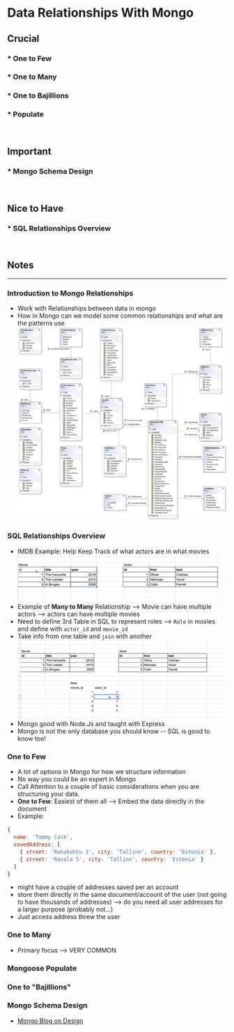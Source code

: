 # Data Relationships With Mongo

## Crucial 

### * One to Few
### * One to Many
### * One to Bajillions
### * Populate

<br>

## Important 

### * Mongo Schema Design

<br>

## Nice to Have

### * SQL Relationships Overview

<br>

## Notes

<hr>

### Introduction to Mongo Relationships
- Work with Relationships between data in mongo
- How in Mongo can we model some common relationships and what are the patterns use
![Facebook Old Data Model Relationships Photo](assets/facebook_old.jpeg)

### SQL Relationships Overview
- IMDB Example: Help Keep Track of what actors are in what movies
![Initial Data For SQL](assets/sql1.png)
- Example of **Many to Many** Relationship --> Movie can have multiple actors --> actors can have multiple movies
- Need to define 3rd Table in SQL to represent roles --> `Role` in movies and define with `actor_id` and `movie_id`
- Take info from one table and `join` with another
![3rd Table for Database](assets/sql2.png)
- Mongo good with Node.Js and taught with Express
- Mongo is not the only database you should know -- SQL is good to know too!

### One to Few
- A lot of options in Mongo for how we structure information
- No way you could be an expert in Mongo
- Call Attention to a couple of basic considerations when you are structuring your data. 
- **One to Few**: Easiest of them all --> Embed the data directly in the document
- Example:
```js
{
  name: 'Tommy Cash',
  savedAddress: [
    { street: 'Rahukohtu 3', city: 'Tallinn', country: 'Estonia' },
    { street: 'Ravala 5', city: 'Tallinn', country: 'Estonia' }
  ]
}
```
- might have a couple of addresses saved per an account
- store them directly in the same document/account of the user (not going to have thousands of addresses) --> do you need all user addresses for a larger purpose (probably not...)
- Just access address threw the user



### One to Many
- Primary focus --> VERY COMMON

### Mongoose Populate

### One to "Bajillions"

### Mongo Schema Design
- [Mongo Blog on Design](https://www.mongodb.com/blog/post/6-rules-of-thumb-for-mongodb-schema-design-part-3)